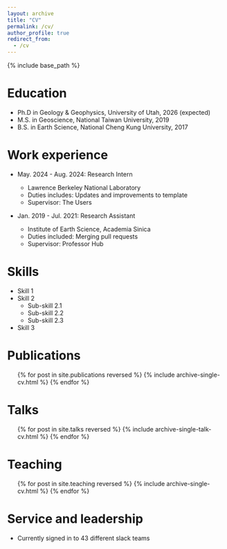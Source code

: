 ```yaml
---
layout: archive
title: "CV"
permalink: /cv/
author_profile: true
redirect_from:
  - /cv
---
```


{% include base_path %}

Education
======
* Ph.D in Geology & Geophysics, University of Utah, 2026 (expected)
* M.S. in Geoscience, National Taiwan University, 2019
* B.S. in Earth Science, National Cheng Kung University, 2017

Work experience
======
* May. 2024 - Aug. 2024: Research Intern
  * Lawrence Berkeley National Laboratory
  * Duties includes: Updates and improvements to template
  * Supervisor: The Users

* Jan. 2019 - Jul. 2021: Research Assistant
  * Institute of Earth Science, Academia Sinica
  * Duties included: Merging pull requests
  * Supervisor: Professor Hub
  
Skills
======
* Skill 1
* Skill 2
  * Sub-skill 2.1
  * Sub-skill 2.2
  * Sub-skill 2.3
* Skill 3

Publications
======
  <ul>{% for post in site.publications reversed %}
    {% include archive-single-cv.html %}
  {% endfor %}</ul>
  
Talks
======
  <ul>{% for post in site.talks reversed %}
    {% include archive-single-talk-cv.html  %}
  {% endfor %}</ul>
  
Teaching
======
  <ul>{% for post in site.teaching reversed %}
    {% include archive-single-cv.html %}
  {% endfor %}</ul>
  
Service and leadership
======
* Currently signed in to 43 different slack teams
